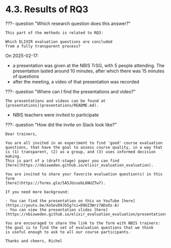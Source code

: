 # 4.3. Results of RQ3

???- question "Which research question does this answer?"

    This part of the methods is related to RQ3:

    Which ELIXIR evaluation questions are concluded
    from a fully transparent process?

<!-- markdownlint-enable MD013 -->

On 2025-02-17:

- a presentation was given at the NBIS TrSG, with 5 people attending.
  The presentation lasted around 10 minutes, after which there
  was 15 minutes of questions
- after the meeting, a video of that presentation was recorded

???- question "Where can I find the presentations and video?"

    The presentations and videos can be found at
    [presentations](presentations/README.md).

- NBIS teachers were invited to participate


<!-- markdownlint-disable MD059 -->
<!-- Use verbatim copy, regardless of the indescriptive link -->

???- question "How did the invite on Slack look like?"

    Dear trainers,

    You are all invited in an experiment to find 'good' course evaluation
    questions, that have the goal to assess course quality, in a way that
    is (1) transparent, (2) as a group, and (3) uses informed decision making.
    This is part of a (draft-stage) paper you can find
    [here](https://nbisweden.github.io/elixir_evaluation_evaluation).

    You are invited to share your favorite evaluation question(s) in this form
    [here](https://forms.gle/5A5JUssebL6NUZTw7).

    If you need more background:

    - You can find the presentation on this on YouTube [here](https://youtu.be/Xo5evD9Jb5g?si=D9UZ3Wrz7ADxOz-A)
    - You can view the presentation slides [here](https://nbisweden.github.io/elixir_evaluation_evaluation/presentations/)

    You are encouraged to share the link to the form with NBIS trainers:
    the goal is to find the set of evaluation questions that we think
    is useful enough to ask to all our course participants.

    Thanks and cheers, Richel

<!-- markdownlint-enable MD059 -->

